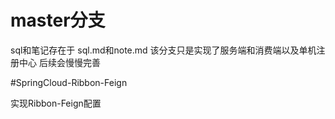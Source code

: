 # master分支
  sql和笔记存在于   sql.md和note.md 
  该分支只是实现了服务端和消费端以及单机注册中心 后续会慢慢完善
  
#SpringCloud-Ribbon-Feign

实现Ribbon-Feign配置